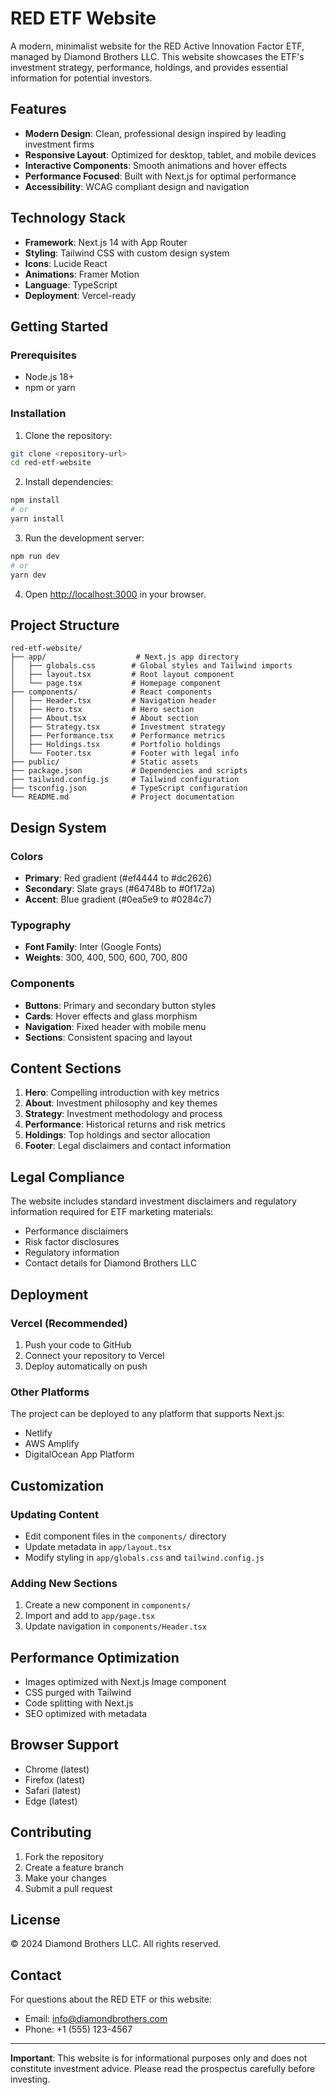 # RED ETF Website

A modern, minimalist website for the RED Active Innovation Factor ETF, managed by Diamond Brothers LLC. This website showcases the ETF's investment strategy, performance, holdings, and provides essential information for potential investors.

## Features

- **Modern Design**: Clean, professional design inspired by leading investment firms
- **Responsive Layout**: Optimized for desktop, tablet, and mobile devices
- **Interactive Components**: Smooth animations and hover effects
- **Performance Focused**: Built with Next.js for optimal performance
- **Accessibility**: WCAG compliant design and navigation

## Technology Stack

- **Framework**: Next.js 14 with App Router
- **Styling**: Tailwind CSS with custom design system
- **Icons**: Lucide React
- **Animations**: Framer Motion
- **Language**: TypeScript
- **Deployment**: Vercel-ready

## Getting Started

### Prerequisites

- Node.js 18+ 
- npm or yarn

### Installation

1. Clone the repository:
```bash
git clone <repository-url>
cd red-etf-website
```

2. Install dependencies:
```bash
npm install
# or
yarn install
```

3. Run the development server:
```bash
npm run dev
# or
yarn dev
```

4. Open [http://localhost:3000](http://localhost:3000) in your browser.

## Project Structure

```
red-etf-website/
├── app/                    # Next.js app directory
│   ├── globals.css        # Global styles and Tailwind imports
│   ├── layout.tsx         # Root layout component
│   └── page.tsx           # Homepage component
├── components/            # React components
│   ├── Header.tsx         # Navigation header
│   ├── Hero.tsx           # Hero section
│   ├── About.tsx          # About section
│   ├── Strategy.tsx       # Investment strategy
│   ├── Performance.tsx    # Performance metrics
│   ├── Holdings.tsx       # Portfolio holdings
│   └── Footer.tsx         # Footer with legal info
├── public/                # Static assets
├── package.json           # Dependencies and scripts
├── tailwind.config.js     # Tailwind configuration
├── tsconfig.json          # TypeScript configuration
└── README.md              # Project documentation
```

## Design System

### Colors
- **Primary**: Red gradient (#ef4444 to #dc2626)
- **Secondary**: Slate grays (#64748b to #0f172a)
- **Accent**: Blue gradient (#0ea5e9 to #0284c7)

### Typography
- **Font Family**: Inter (Google Fonts)
- **Weights**: 300, 400, 500, 600, 700, 800

### Components
- **Buttons**: Primary and secondary button styles
- **Cards**: Hover effects and glass morphism
- **Navigation**: Fixed header with mobile menu
- **Sections**: Consistent spacing and layout

## Content Sections

1. **Hero**: Compelling introduction with key metrics
2. **About**: Investment philosophy and key themes
3. **Strategy**: Investment methodology and process
4. **Performance**: Historical returns and risk metrics
5. **Holdings**: Top holdings and sector allocation
6. **Footer**: Legal disclaimers and contact information

## Legal Compliance

The website includes standard investment disclaimers and regulatory information required for ETF marketing materials:

- Performance disclaimers
- Risk factor disclosures
- Regulatory information
- Contact details for Diamond Brothers LLC

## Deployment

### Vercel (Recommended)

1. Push your code to GitHub
2. Connect your repository to Vercel
3. Deploy automatically on push

### Other Platforms

The project can be deployed to any platform that supports Next.js:
- Netlify
- AWS Amplify
- DigitalOcean App Platform

## Customization

### Updating Content

- Edit component files in the `components/` directory
- Update metadata in `app/layout.tsx`
- Modify styling in `app/globals.css` and `tailwind.config.js`

### Adding New Sections

1. Create a new component in `components/`
2. Import and add to `app/page.tsx`
3. Update navigation in `components/Header.tsx`

## Performance Optimization

- Images optimized with Next.js Image component
- CSS purged with Tailwind
- Code splitting with Next.js
- SEO optimized with metadata

## Browser Support

- Chrome (latest)
- Firefox (latest)
- Safari (latest)
- Edge (latest)

## Contributing

1. Fork the repository
2. Create a feature branch
3. Make your changes
4. Submit a pull request

## License

© 2024 Diamond Brothers LLC. All rights reserved.

## Contact

For questions about the RED ETF or this website:
- Email: info@diamondbrothers.com
- Phone: +1 (555) 123-4567

---

**Important**: This website is for informational purposes only and does not constitute investment advice. Please read the prospectus carefully before investing. 